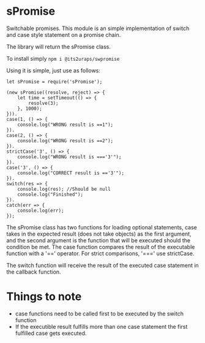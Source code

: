 # sPromise
Switchable promises. This module is an simple implementation of switch and case style statement on a promise chain.

The library will return the sPromise class.

To install simply ``` npm i @its2uraps/swpromise ```

Using it is simple, just use as follows: 

```
let sPromise = require('sPromise');

(new sPromise((resolve, reject) => {
    let time = setTimeout(() => {
        resolve(3);
    }, 1000);
})).
case(1, () => {
    console.log("WRONG result is ==1");
}).
case(2, () => {
    console.log("WRONG result is ==2");
}).
strictCase('3', () => {
    console.log("WRONG result is ==='3'");
}).
case('3', () => {
    console.log("CORRECT result is =='3'");
}).
switch(res => {
    console.log(res); //Should be null
    console.log("Finished");
}).
catch(err => {
    console.log(err);
});

```

The sPromise class has two functions for loading optional statements, case takes in the expected result (does not take objects) as the first argument, and the second argument is the function that will be executed should the condition be met. The case function compares the result of the executable function with a '==' operator. For strict comparisons, '===' use strictCase. 

The switch function will receive the result of the executed case statement in the callback function.

# Things to note

- case functions need to be called first to be executed by the switch function
- If the executible result fulfills more than one case statement the first fulfilled case gets executed.

